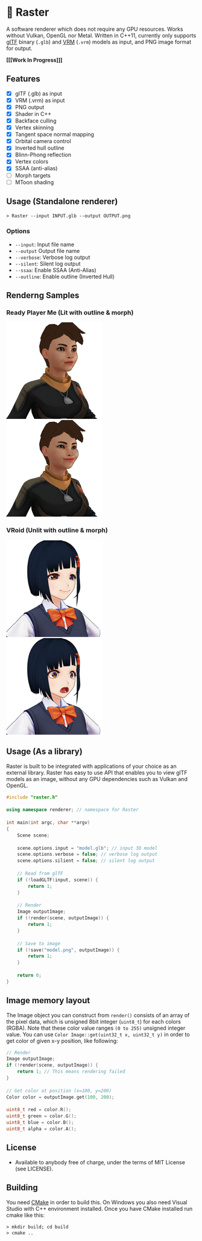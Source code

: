 # :diamond_shape_with_a_dot_inside: Raster

A software renderer which does not require any GPU resources. Works without Vulkan, OpenGL nor Metal. Written in C++11, currently only supports [glTF](https://www.khronos.org/gltf/) binary (`.glb`) and [VRM](https://vrm.dev/en/) (`.vrm`) models as input, and PNG image format for output.

**[[[Work In Progress]]]**

## Features

- [x] glTF (.glb) as input
- [x] VRM (.vrm) as input
- [x] PNG output
- [x] Shader in C++
- [x] Backface culling
- [x] Vertex skinning
- [x] Tangent space normal mapping
- [x] Orbital camera control
- [x] Inverted hull outline
- [x] Blinn-Phong reflection
- [x] Vertex colors
- [x] SSAA (anti-alias)
- [ ] Morph targets
- [ ] MToon shading

## Usage (Standalone renderer)

```
> Raster --input INPUT.glb --output OUTPUT.png
```

### Options

* `--input`: Input file name
* `--output` Output file name
* `--verbose`: Verbose log output
* `--silent`: Silent log output
* `--ssaa`: Enable SSAA (Anti-Alias)
* `--outline`: Enable outline (Inverted Hull)

## Renderng Samples

### Ready Player Me (Lit with outline & morph)
<img src="examples/001.png" width="256"> <img src="examples/002.png" width="256">

### VRoid (Unlit with outline & morph)
<img src="examples/003.png" width="256"> <img src="examples/004.png" width="256">

## Usage (As a library)

Raster is built to be integrated with applications of your choice as an external library. Raster has easy to use API that enables you to view glTF models as an image, without any GPU dependencies such as Vulkan and OpenGL.

```c++
#include "raster.h"

using namespace renderer; // namespace for Raster

int main(int argc, char **argv)
{
    Scene scene;

    scene.options.input = "model.glb"; // input 3D model
    scene.options.verbose = false; // verbose log output
    scene.options.silient = false; // silent log output

    // Read from glTF
    if (!loadGLTF(input, scene)) {
        return 1;
    }

    // Render
    Image outputImage;
    if (!render(scene, outputImage)) {
        return 1;
    }

    // Save to image
    if (!save("model.png", outputImage)) {
        return 1;
    }

    return 0;
}
```

## Image memory layout

The Image object you can construct from `render()` consists of an array of the pixel data, which is unsigned 8bit integer (`uint8_t`) for each colors (RGBA). Note that these color value ranges `(0 to 255)` unsigned integer value. You can use `Color Image::get(uint32_t x, uint32_t y)` in order to get color of given x-y position, like following:

```c++
// Render
Image outputImage;
if (!render(scene, outputImage)) {
    return 1; // This means rendering failed
}

// Get color at position (x=100, y=200)
Color color = outputImage.get(100, 200);

uint8_t red = color.R();
uint8_t green = color.G();
uint8_t blue = color.B();
uint8_t alpha = color.A();
```

## License

* Available to anybody free of charge, under the terms of MIT License (see LICENSE).

## Building

You need [CMake](https://cmake.org/download/) in order to build this. On Windows you also need Visual Studio with C++ environment installed.
Once you have CMake installed run cmake like this:


```
> mkdir build; cd build
> cmake ..
```

